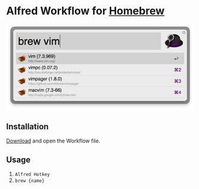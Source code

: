# Alfred Workflow for [Homebrew](http://mxcl.github.io/homebrew/)

![Homebrew Workflow Screenshot](./screenshot.png)

## Installation

[Download](../../../raw/master/homebrew/homebrew.alfredworkflow) and open the
Workflow file.

## Usage

1. `Alfred Hotkey`
2. `brew {name}`
